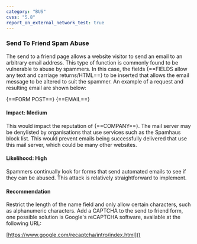 ```yaml
---
category: "BUS"
cvss: "5.8"
report_on_external_network_test: true
---
```

### Send To Friend Spam Abuse
The send to a friend page allows a website visitor to send an email to an arbitrary email address. This type of function is commonly found to be vulnerable to abuse by spammers. In this case, the fields {==FIELDS allow any text and carriage returns/HTML==} to be inserted that allows the email message to be altered to suit the spammer. An example of a request and resulting email are shown below:

{==FORM POST==}
{==EMAIL==}
#### Impact: Medium
This would impact the reputation of {==COMPANY==}. The mail server may be denylisted by organisations that use services such as the Spamhaus block list. This would prevent emails being successfully delivered that use this mail server, which could be many other websites.
#### Likelihood: High
Spammers continually look for forms that send automated emails to see if they can be abused. This attack is relatively straightforward to implement.
#### Recommendation
Restrict the length of the name field and only allow certain characters, such as alphanumeric characters. Add a CAPTCHA to the send to friend form, one possible solution is Google's reCAPTCHA software, available at the following URL:

[https://www.google.com/recaptcha/intro/index.html]()